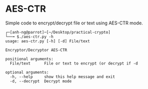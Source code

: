 # AES-CTR

Simple code to encrypt/decrypt file or text using AES-CTR mode.
```
┌─[anh-ng@parrot]─[~/Desktop/practical-crypto]
└──╼ $./aes-ctr.py -h
usage: aes-ctr.py [-h] [-d] File/text

Encryptor/Decryptor AES-CTR

positional arguments:
  File/text      File or text to encrypt (or decrypt if -d

optional arguments:
  -h, --help     show this help message and exit
  -d, --decrypt  Decrypt mode
````
